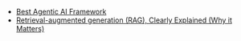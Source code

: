 
- [Best Agentic AI Framework](https://www.youtube.com/watch?v=Wr0AsdR-I3k)
- [Retrieval-augmented generation (RAG), Clearly Explained (Why it Matters)](https://www.youtube.com/watch?v=VioF7v8Mikg)